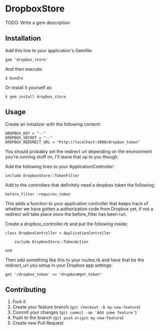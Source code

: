 # DropboxStore

TODO: Write a gem description

## Installation

Add this line to your application's Gemfile:

    gem 'dropbox_store'

And then execute:

    $ bundle

Or install it yourself as:

    $ gem install dropbox_store

## Usage

Create an initializer with the following content:

	DROPBOX_KEY = "--"
	DROPBOX_SECRET = "--"
	DROPBOX_REDIRECT_URL = "http://localhost:3000/dropbox_token"

You should probably set the redirect url depending on the environment you're running stuff on, I'll leave that up to you though.

Add the following lines to your ApplicationController:

	include DropboxStore::TokenFilter

Add to the controllers that definitely need a dropbox token the following:

	before_filter :requires_token

This adds a function to your application controller that keeps track of whether we have gotten a authorization code from Dropbox yet, if not a redirect will take place once the before_filter has been run.

Create a dropbox_controller.rb and put the following inside:

	class DropboxController < ApplicationController

		include DropboxStore::TokenAction

	end

Then add something like this to your routes.rb and have that be the redirect_url you setup in your Dropbox app settings:

	get '/dropbox_token' => "dropbox#get_token"

## Contributing

1. Fork it
2. Create your feature branch (`git checkout -b my-new-feature`)
3. Commit your changes (`git commit -am 'Add some feature'`)
4. Push to the branch (`git push origin my-new-feature`)
5. Create new Pull Request
